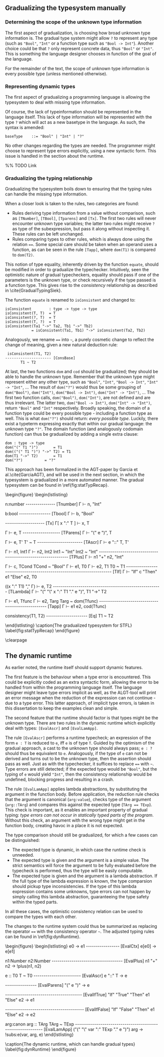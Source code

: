 
 Gradualizing the typesystem manually
--------------------------------------

### Determining the scope of the unknown type information

The first aspect of gradualization, is choosing how broad unknown type information is. The gradual type system might allow `?` to represent any type (such as `"Bool"`, `"Int"` or a function type such as `"Bool -> Int"`). Another choice could be that `?` only represent concrete data, thus `"Bool"` or `"Int"`. This is something the language designer chooses in function of the goal of the language.

For the remainder of the text, the scope of unknown type information is every possible type (unless mentioned otherwise).


### Representing dynamic types

The first aspect of gradualizing a programming language is allowing the typesystem to deal with missing type information.

Of course, the lack of typeinformation should be represented in the language itself. This lack of type information will be represented with the type `?` which will act as a new basetype in the language. As such, the syntax is amended:

	baseType	::= "Bool" | "Int" | "?"

No other changes regarding the types are needed. The programmer might choose to represent type errors explicitly, using a new syntactic form. This issue is handled in the section about the runtime.

%% TODO Link

### Gradualizing the typing relationship

Gradualizing the typesystem boils down to ensuring that the typing rules can handle the missing type information.

When a closer look is taken to the rules, two categories are found:

- Rules deriving type information from a value without comparison, such as `[TNumber]`, `[TBool]`, `[Tparens]` and `[Tx]`. The first two rules will never encounter unknown type variables; the latter two rules might receive `?` as type of the subexpression, but pass it along without inspecting it. These rules can be left unchanged.
- Rules comparing types to other rules, which is always done using the relation `==`. Some special care should be taken when an operand uses a function, as can be seen in the rule `[Tapp]`, where `dom(T1)` is compared to `dom(T2)`.


This notion of type equality, inherently driven by the function `equate`, should be modified in order to gradualize the typechecker. Intuitively, seen the optimistic nature of gradual typecheckers, equality should pass if one of the parameters is the unknown type, or check recursively if the type passed is a function type. This gives rise to the _consistency_ relationship as described in \cite{GradualTypingSiek}.

The function `equate` is renamed to `isConsistent` and changed to:

	isConsistent		: type -> type -> type
	isConsistent(T, T)	= T
	isConsistent(?, T)	= T
	isConsistent(T, ?)	= T
	isConsistent(Ta1 "->" Ta2, Tb1 "->" Tb2)
				= isConsistent(Ta1, Tb1) "->" isConsistent(Ta2, Tb2)

Analogously, we rename `==` into `~`, a purely cosmetic change to reflect the change of meaning, given a new natural deduction rule:


	 isConsistent(T1, T2)
	--------------------- [ConsBase]
	       T1 ~ T2


At last, the two functions `dom` and `cod` should be gradualized; they should be able to handle the unknown type.
Remember that the unknown type might represent either any other type, such as `"Bool"`, `"Int"`, `"Bool -> Int"`, `"Int" -> "Int"`, ...
The result of `dom("?")` would thus be some grouping of `dom("Bool")`, `dom("Int")`, `dom("Bool -> Int")`, `dom("Int" -> "Int")`, ... 
The first two function calls, `dom("Bool")`, `dom("Int")`, are not defined and are thus irrelevant. The latter two, `dom("Bool -> Int")`, `dom("Int" -> "Int")`, return `"Bool"` and `"Int"` respectively. Broadly speaking, the domain of a function type could be every possible type - including a function type as well. This is what `dom("?")` should return: _every possible type_. Luckily, there exist a typeterm expressing exactly that within our gradual language: the unknown type `"?"`. The domain function (and analogously codomain function) can thus be gradualized by adding a single extra clause:

	dom	: type -> type
	dom("(" T1 ")")		  = T1
	dom(("(" T1 ")") "->" T2) = T1
	dom(T1 "->" T2) 	  = T1
	dom("?")		  = "?"

This approach has been formalized in the AGT-paper by Garcia et al.\cite{GarciaAGT}, and will be used in the next section, in which the typesystem is gradualized in a more automated manner. The gradual typesystem can be found in \ref{fig:statTypRecap}.



\begin{figure}
\begin{lstlisting}


 n:number
---------------		[Tnumber] 
 Γ ⊢ n, "Int"


 b:bool
----------------	[Tbool]
 Γ ⊢ b, "Bool"



--------------------	[Tx]
 Γ[ x ":" T ] ⊢ x, T



 Γ ⊢ e, T
-------------------	[TParens]
 Γ ⊢ "(" e ")", T


 Γ ⊢ e, T'	T' ~ T
----------------------- [TAscr]
 Γ ⊢ e "::" T, T'




 Γ ⊢ n1, Int1	Γ ⊢ n2, Int2	Int1 ~ "Int"	Int2 ~ "Int"
-------------------------------------------------------------- [TPlus]
 Γ ⊢ n1 "+" n2, "Int"


 Γ ⊢ c, TCond	TCond ~ "Bool"		Γ ⊢ e1, T0	Γ ⊢ e2, T1	T0 ~ T1
----------------------------------------------------------------------	  [TIf]
 Γ ⊢ "If" c "Then" e1 "Else" e2, T0



 ((x ":" T1) "," Γ) ⊢ e, T2
-------------------------------------------------------	[TLambda]
 Γ ⊢ "(" "\\" x ":" T1 "." e ")", T1 "->" T2



 Γ ⊢ e1, Tfunc	Γ ⊢ e2, Targ	Targ ~ dom(Tfunc)
---------------------------------------------------	[Tapp]
 Γ ⊢ e1 e2, cod(Tfunc)



 consistency(T1, T2)
--------------------- [Eq]
 T1 ~ T2


\end{lstlisting}
\caption{The gradualized typesystem for STFL}
\label{fig:statTypRecap}
\end{figure}

\clearpage

 The dynamic runtime
---------------------

As earlier noted, the runtime itself should support dynamic features.

The first feature is the behaviour when a type error is encountered. This could be explicitly coded as an extra syntactic form, allowing the error to be handled from within the programming language itself. The language designer might leave type errors implicit as well, as the ALGT-tool will print an error message when the reduction of the expression can not continue - due to a type error. This latter approach, of implicit type errors, is taken in this dissertation to keep the examples clean and simple.

The second feature that the runtime should factor is that types might be the unknown type. There are two rules in the dynamic runtime which explicitly deal with types: `[EvalAscr]` and `[EvalLamApp]`.

The rule `[EvalAscr]` performs a runtime typecheck; an expression of the form `e : T` is reduced to `e`, iff `e` is of type `T`. Guided by the optimism of the gradual approach, a cast to the unknown type should always pass; `e : ?` should thus be equivalent to `e`. Analogously, if the type of `e` can not be derived and turns out to be the unknown type, then the assertion should pass as well. Just as with the typechecker, it suffices to replace `==` with `~`. Type errors are still detected; if the expected type would be `"Bool"`, but the typing of `e` would yield `"Int"`, then the consistency relationship would be undefined, blocking progress and resulting in a crash.

The rule `[EvalLamApp]` applies lambda abstractions, by substituting the argument in the function body. Before application, the reduction rule checks that the argument is canonical (`arg:value`), checks type of the argument (`arg::TArg`) and compares this against the expected type (`TArg == TExp`).
This check is important, as it enables an important property of gradual typing: _type errors can not occur in statically typed parts of the program_.
Without this check, an argument with the wrong type might get in the function body, creating havoc in a place it is not expected.

The type comparison should still be gradualized, for which a few cases can be distinguished:

 - The expected type is dynamic, in which case the runtime check is unneeded.
 - The expected type is given and the argument is a simple value. The strict semantics will force the argument to be fully evaluated before the typecheck is performed, thus the type will be easily computable.
- The expected type is given and the argument is a lambda abstraction. If the full type of the lambda expression is known, the type comparsion should pickup type inconsistencies. If the type of this lambda expression contains some unknowns, type errors can not happen by simply calling this lambda abstraction, guaranteeing the type safety within the typed parts.

In all these cases, the optimistic consistency relation can be used to compare the types with each other.

The changes to the runtime system could thus be summarized as replacing the operator `==` with the consistency operator `~`. The adjusted typing rules can be found in \ref{fig:dynRuntime}.


\begin{figure}
\begin{lstlisting}
 e0 → e1
-----------------			[EvalCtx]
 e[e0] → e[e1]



 n1:Number	n2:Number
------------------------------------	[EvalPlus]
 n1 "+" n2 → !plus(n1, n2)



 e :: T0	T ~ T0
------------------------		[EvalAscr]
 e "::" T → e


----------------			[EvalParens]
 "(" e ")" → e


---------------------------------------		[EvalIfTrue]
 "If" "True" "Then" e1 "Else" e2 → e1


----------------------------------------	[EvalIfFalse]
 "If" "False" "Then" e1 "Else" e2 → e2


 arg:canon	arg :: TArg	TArg ~ TExp	
------------------------------------------------------------- [EvalLamApp]
 ("(" "\\" var ":" TExp "." e ")") arg → !subs:e(var, arg, e)
\end{lstlisting}

\caption{The dynamic runtime, which can handle gradual types}
\label{fig:dynRuntime}
\end{figure}




